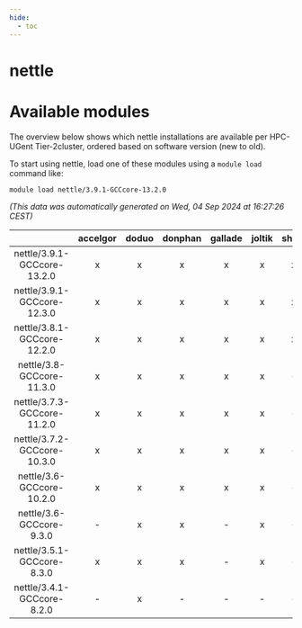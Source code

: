 ```yaml
---
hide:
  - toc
---
```


nettle
======

# Available modules


The overview below shows which nettle installations are available per HPC-UGent Tier-2cluster, ordered based on software version (new to old).

To start using nettle, load one of these modules using a `module load` command like:

```shell
module load nettle/3.9.1-GCCcore-13.2.0
```

*(This data was automatically generated on Wed, 04 Sep 2024 at 16:27:26 CEST)*  

| |accelgor|doduo|donphan|gallade|joltik|shinx|skitty|
| :---: | :---: | :---: | :---: | :---: | :---: | :---: | :---: |
|nettle/3.9.1-GCCcore-13.2.0|x|x|x|x|x|x|x|
|nettle/3.9.1-GCCcore-12.3.0|x|x|x|x|x|x|x|
|nettle/3.8.1-GCCcore-12.2.0|x|x|x|x|x|x|x|
|nettle/3.8-GCCcore-11.3.0|x|x|x|x|x|-|x|
|nettle/3.7.3-GCCcore-11.2.0|x|x|x|x|x|-|x|
|nettle/3.7.2-GCCcore-10.3.0|x|x|x|x|x|-|x|
|nettle/3.6-GCCcore-10.2.0|x|x|x|x|x|-|x|
|nettle/3.6-GCCcore-9.3.0|-|x|x|-|x|-|x|
|nettle/3.5.1-GCCcore-8.3.0|x|x|x|-|x|-|x|
|nettle/3.4.1-GCCcore-8.2.0|-|x|-|-|-|-|-|
